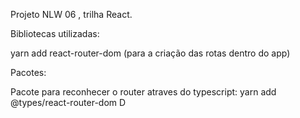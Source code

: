 Projeto NLW 06 , trilha React.


Bibliotecas utilizadas:

yarn add react-router-dom (para a criação das rotas dentro do app)


Pacotes:

Pacote para reconhecer o router atraves do typescript:
yarn add @types/react-router-dom D

